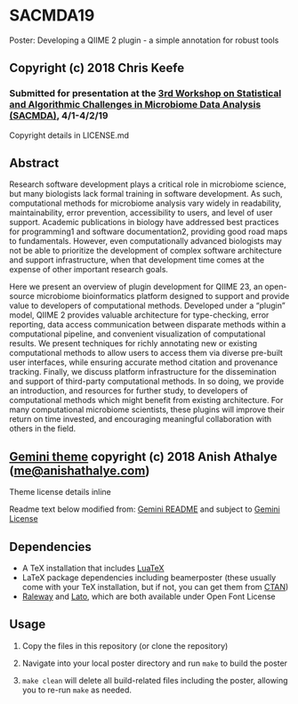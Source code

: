# SACMDA19
Poster: Developing a QIIME 2 plugin - a simple annotation for robust tools
## Copyright (c) 2018 Chris Keefe
### Submitted for presentation at the [3rd Workshop on Statistical and Algorithmic Challenges in Microbiome Data Analysis (SACMDA)](https://www.simonsfoundation.org/event/3rd-workshop-on-statistical-and-algorithmic-challenges-in-microbiome-data-analysis/), 4/1-4/2/19

Copyright details in LICENSE.md

## Abstract
Research software development plays a critical role in microbiome science, but many biologists lack formal training in software development. As such, computational methods for microbiome analysis vary widely in readability, maintainability, error prevention, accessibility to users, and level of user support. Academic publications in biology have addressed best practices for programming1 and software documentation2, providing good road maps to fundamentals. However, even computationally advanced biologists may not be able to prioritize the development of complex software architecture and support infrastructure, when that development time comes at the expense of other important research goals.

Here we present an overview of plugin development for QIIME 23, an open-source microbiome bioinformatics platform designed to support and provide value to developers of computational methods. Developed under a “plugin” model, QIIME 2 provides valuable architecture for type-checking, error reporting, data access communication between disparate methods within a computational pipeline, and convenient visualization of computational results. We present techniques for richly annotating new or existing computational methods to allow users to access them via diverse pre-built user interfaces, while ensuring accurate method citation and provenance tracking. Finally, we discuss platform infrastructure for the dissemination and support of third-party computational methods. In so doing, we provide an introduction, and resources for further study, to developers of computational methods which might benefit from existing architecture. For many computational microbiome scientists, these plugins will improve their return on time invested, and encouraging meaningful collaboration with others in the field.

## [Gemini theme] copyright (c) 2018 Anish Athalye (me@anishathalye.com)
Theme license details inline

Readme text below modified from: [Gemini README] and subject to [Gemini License]

## Dependencies

* A TeX installation that includes [LuaTeX]
* LaTeX package dependencies including beamerposter (these usually come with
  your TeX installation, but if not, you can get them from [CTAN])
* [Raleway] and [Lato], which are both available under Open Font License

## Usage

1. Copy the files in this repository (or clone the repository)

1. Navigate into your local poster directory and run `make` to build the poster

1. `make clean` will delete all build-related files including the poster, allowing you to re-run `make` as needed.


[Gemini theme]: https://github.com/anishathalye/gemini
[beamerposter]: https://github.com/deselaers/latex-beamerposter
[LuaTeX]: http://www.luatex.org/
[CTAN]: https://ctan.org/
[Raleway]: https://www.fontsquirrel.com/fonts/raleway
[Lato]: https://www.fontsquirrel.com/fonts/lato
[Gemini README]: https://github.com/anishathalye/gemini/blob/master/README.md
[Gemini License]: https://github.com/anishathalye/gemini/blob/master/LICENSE.md
